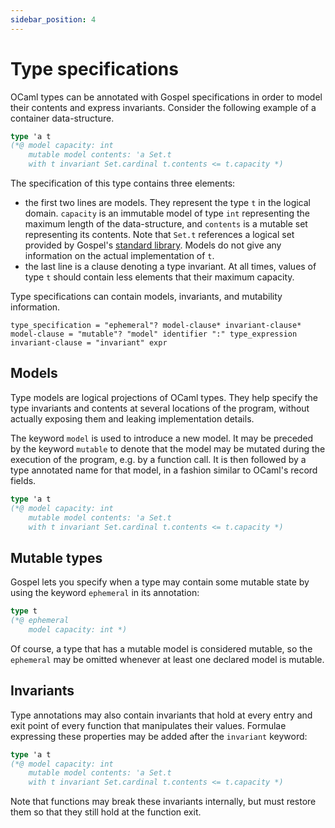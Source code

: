 ```yaml
---
sidebar_position: 4
---
```


# Type specifications

OCaml types can be annotated with Gospel specifications in order to model their
contents and express invariants. Consider the following example of a container
data-structure.

```ocaml
type 'a t
(*@ model capacity: int
    mutable model contents: 'a Set.t
    with t invariant Set.cardinal t.contents <= t.capacity *)
```

The specification of this type contains three elements:
 - the first two lines are models. They represent the type `t` in the logical
   domain. `capacity` is an immutable model of type `int` representing the
   maximum length of the data-structure, and `contents` is a mutable set
   representing its contents. Note that `Set.t` references a logical set
   provided by Gospel's [standard library](../stdlib). Models do not
   give any information on the actual implementation of `t`.
 - the last line is a clause denoting a type invariant. At all times, values of
   type `t` should contain less elements that their maximum capacity.

Type specifications can contain models, invariants, and mutability information.

```ebnf title="Type specification syntax"
type_specification = "ephemeral"? model-clause* invariant-clause*
model-clause = "mutable"? "model" identifier ":" type_expression
invariant-clause = "invariant" expr
```

## Models

Type models are logical projections of OCaml types. They help specify the type
invariants and contents at several locations of the program, without actually
exposing them and leaking implementation details.

The keyword `model` is used to introduce a new model. It may be preceded by the
keyword `mutable` to denote that the model may be mutated during the execution
of the program, e.g. by a function call. It is then followed by a type annotated
name for that model, in a fashion similar to OCaml's record fields.

```ocaml {2,3}
type 'a t
(*@ model capacity: int
    mutable model contents: 'a Set.t
    with t invariant Set.cardinal t.contents <= t.capacity *)
```

## Mutable types

Gospel lets you specify when a type may contain some mutable state by using the
keyword `ephemeral` in its annotation:

```ocaml {2}
type t
(*@ ephemeral
    model capacity: int *)
```

Of course, a type that has a mutable model is considered mutable, so the
`ephemeral` may be omitted whenever at least one declared model is mutable.

## Invariants

Type annotations may also contain invariants that hold at every entry and exit
point of every function that manipulates their values. Formulae expressing these
properties may be added after the `invariant` keyword:

```ocaml {4}
type 'a t
(*@ model capacity: int
    mutable model contents: 'a Set.t
    with t invariant Set.cardinal t.contents <= t.capacity *)
```

Note that functions may break these invariants internally, but must restore them
so that they still hold at the function exit.
